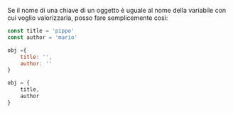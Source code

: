 Se il nome di una chiave di un oggetto è uguale al nome della variabile con cui voglio valorizzarla, posso fare semplicemente così:

```javascript
const title = 'pippo'
const author = 'mario'

obj ={
	title: '',
	author: ''
}

obj = {
	title,
	author
}
```